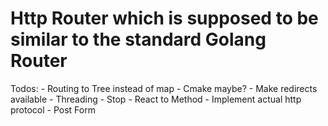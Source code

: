 # Http Router which is supposed to be similar to the standard Golang Router
Todos: 
    - Routing to Tree instead of map
    - Cmake maybe?
    - Make redirects available
    - Threading
    - Stop
    - React to Method
    - Implement actual http protocol
    - Post Form
